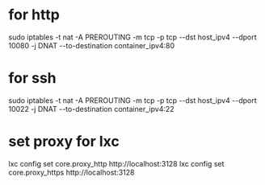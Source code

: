 # for http
sudo iptables -t nat -A PREROUTING -m tcp -p tcp --dst host_ipv4 --dport 10080 -j DNAT --to-destination container_ipv4:80

# for ssh
sudo iptables -t nat -A PREROUTING -m tcp -p tcp --dst host_ipv4 --dport 10022 -j DNAT --to-destination container_ipv4:22

# set proxy for lxc
lxc config set core.proxy_http http://localhost:3128
lxc config set core.proxy_https http://localhost:3128
